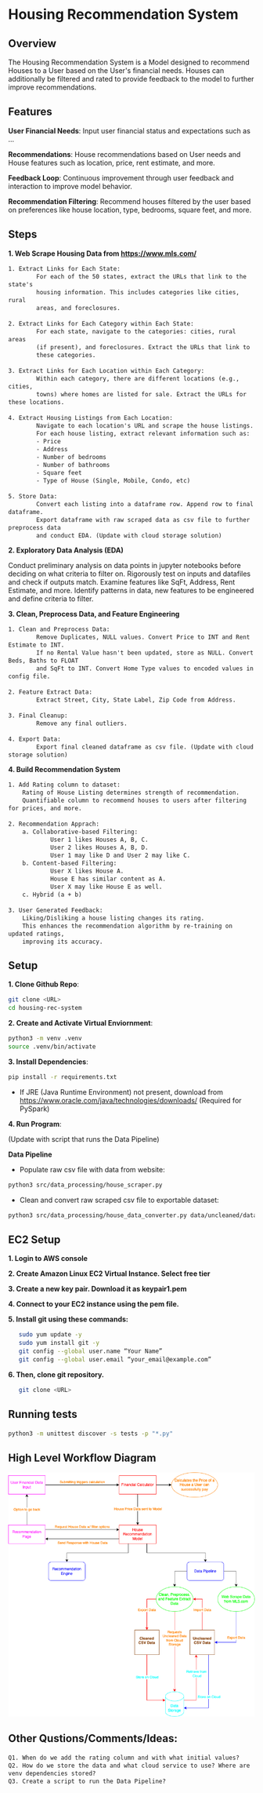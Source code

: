 # Housing Recommendation System

## Overview

The Housing Recommendation System is a Model designed to recommend Houses to a User based on the User's financial needs. Houses can additionally be filtered and rated to provide feedback to the model to further improve recommendations.

## Features

**User Financial Needs**: Input user financial status and expectations such as ...

**Recommendations**: House recommendations based on User needs and House features such as location, price, rent estimate, and more.

**Feedback Loop**: Continuous improvement through user feedback and interaction to improve model behavior.

**Recommendation Filtering**: Recommend houses filtered by the user based on preferences like house location, type, bedrooms, square feet, and more.

## Steps

**1. Web Scrape Housing Data from https://www.mls.com/**

    1. Extract Links for Each State:
            For each of the 50 states, extract the URLs that link to the state's
            housing information. This includes categories like cities, rural
            areas, and foreclosures.

    2. Extract Links for Each Category within Each State:
            For each state, navigate to the categories: cities, rural areas
            (if present), and foreclosures. Extract the URLs that link to
            these categories.

    3. Extract Links for Each Location within Each Category:
            Within each category, there are different locations (e.g., cities,
            towns) where homes are listed for sale. Extract the URLs for these locations.

    4. Extract Housing Listings from Each Location:
            Navigate to each location's URL and scrape the house listings.
            For each house listing, extract relevant information such as:
            - Price
            - Address
            - Number of bedrooms
            - Number of bathrooms
            - Square feet
            - Type of House (Single, Mobile, Condo, etc)

    5. Store Data:
            Convert each listing into a dataframe row. Append row to final dataframe.
            Export dataframe with raw scraped data as csv file to further preprocess data
            and conduct EDA. (Update with cloud storage solution)

**2. Exploratory Data Analysis (EDA)**

Conduct preliminary analysis on data points in jupyter notebooks before deciding on
what criteria to filter on. Rigorously test on inputs and datafiles and check if
outputs match. Examine features like SqFt, Address, Rent Estimate, and more.
Identify patterns in data, new features to be engineered and define criteria to
filter.

**3. Clean, Preprocess Data, and Feature Engineering**

    1. Clean and Preprocess Data:
            Remove Duplicates, NULL values. Convert Price to INT and Rent Estimate to INT.
            If no Rental Value hasn't been updated, store as NULL. Convert Beds, Baths to FLOAT
            and SqFt to INT. Convert Home Type values to encoded values in config file.

    2. Feature Extract Data:
            Extract Street, City, State Label, Zip Code from Address.

    3. Final Cleanup:
            Remove any final outliers.

    4. Export Data:
            Export final cleaned dataframe as csv file. (Update with cloud storage solution)

**4. Build Recommendation System**

    1. Add Rating column to dataset:
        Rating of House Listing determines strength of recommendation.
        Quantifiable column to recommend houses to users after filtering for prices, and more.

    2. Recommendation Apprach:
        a. Collaborative-based Filtering:
                User 1 likes Houses A, B, C.
                User 2 likes Houses A, B, D.
                User 1 may like D and User 2 may like C.
        b. Content-based Filtering:
                User X likes House A.
                House E has similar content as A.
                User X may like House E as well.
        c. Hybrid (a + b)

    3. User Generated Feedback:
        Liking/Disliking a house listing changes its rating.
        This enhances the recommendation algorithm by re-training on updated ratings,
        improving its accuracy.

## Setup

**1. Clone Github Repo**:

```sh
git clone <URL>
cd housing-rec-system
```

**2. Create and Activate Virtual Enviornment**:

```sh
python3 -m venv .venv
source .venv/bin/activate
```

**3. Install Dependencies**:

```sh
pip install -r requirements.txt
```

- If JRE (Java Runtime Environment) not present, download from https://www.oracle.com/java/technologies/downloads/ (Required for PySpark)

**4. Run Program**:

(Update with script that runs the Data Pipeline)

**Data Pipeline**

- Populate raw csv file with data from website:

```sh
python3 src/data_processing/house_scraper.py
```

- Clean and convert raw scraped csv file to exportable dataset:

```sh
python3 src/data_processing/house_data_converter.py data/uncleaned/data_all_states.csv
```

## EC2 Setup

**1. Login to AWS console**

**2. Create Amazon Linux EC2 Virtual Instance. Select free tier**

**3. Create a new key pair. Download it as keypair1.pem**

**4. Connect to your EC2 instance using the pem file.**

**5. Install git using these commands:**

```sh
   sudo yum update -y
   sudo yum install git -y
   git config --global user.name “Your Name”
   git config --global user.email “your_email@example.com”
```

**6. Then, clone git repository.**

```sh
   git clone <URL>
```

## Running tests

```sh
python3 -m unittest discover -s tests -p "*.py"
```

## High Level Workflow Diagram

![Flowchart](Workflow%20Diagram.png)

## Other Qustions/Comments/Ideas:

    Q1. When do we add the rating column and with what initial values?
    Q2. How do we store the data and what cloud service to use? Where are venv dependencies stored?
    Q3. Create a script to run the Data Pipeline?
